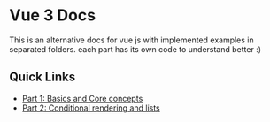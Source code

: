 # Vue 3 Docs
This is an alternative docs for vue js with implemented examples in separated folders.
each part has its own code to understand better :)

## Quick Links
* <a href="https://github.com/sinarajabpour1998/vue-docs/tree/master/Basics%20and%20Core%20concepts">Part 1: Basics and Core concepts</a>
* <a href="#">Part 2: Conditional rendering and lists</a>
